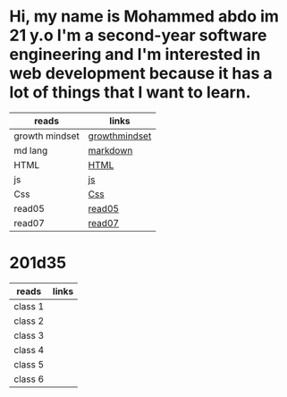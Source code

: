 # Hi, my name is Mohammed abdo im 21 y.o I'm a second-year software engineering and I'm interested in web development because it has a lot of things that I want to learn.

reads | links
------------ | -------------
growth mindset  | [ growthmindset ](https://mohammadabd0.github.io/reading-notes/growthmindset)
md lang | [markdown](https://mohammadabd0.github.io/reading-notes/read01)
HTML | [HTML](https://mohammadabd0.github.io/reading-notes/read03)
js | [js](https://mohammadabd0.github.io/reading-notes/read04)
Css | [Css](https://mohammadabd0.github.io/reading-notes/read06)
read05 |[read05](https://mohammadabd0.github.io/reading-notes/read05)
read07 |[read07](https://mohammadabd0.github.io/reading-notes/read07)
# 201d35
reads | links
------------ | -------------
class 1 | 
class 2 | 
class 3 | 
class 4 | 
class 5 | 
class 6 | 